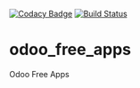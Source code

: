 [![Codacy Badge](https://api.codacy.com/project/badge/Grade/c65271457e09408a996127c1936325de)](https://www.codacy.com/app/thefuturelens/odoo_free_apps?utm_source=github.com&amp;utm_medium=referral&amp;utm_content=thefuturelens/odoo_free_apps&amp;utm_campaign=Badge_Grade)
[![Build Status](https://travis-ci.org/thefuturelens/odoo_free_apps.svg?branch=12.0)](https://travis-ci.org/thefuturelens/odoo_free_apps)
# odoo_free_apps
Odoo Free Apps